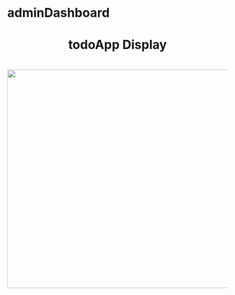 # adminDashboard
<h1 align="center"> todoApp Display <h1/>
<p> <img align="center" src="https://github.com/Hakan-indp/adminDashboard/blob/main/software-company.gif" width="800" height="500"/> <p/>
